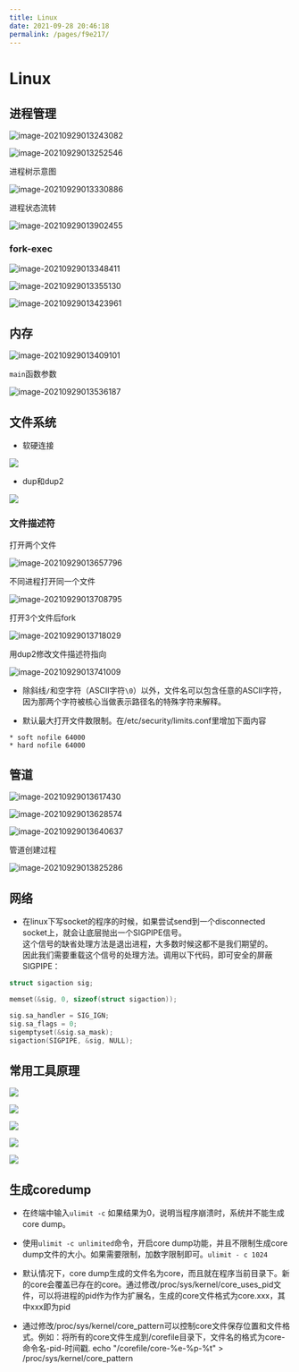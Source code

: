 ```yaml
---
title: Linux
date: 2021-09-28 20:46:18
permalink: /pages/f9e217/
---
```


# Linux

## 进程管理

![image-20210929013243082](/img/os/image-20210929013243082.png)

![image-20210929013252546](/img/os/image-20210929013252546.png)

进程树示意图

![image-20210929013330886](/img/os/image-20210929013330886.png)

进程状态流转

![image-20210929013902455](/img/os/image-20210929013902455.png)

### fork-exec

![image-20210929013348411](/img/os/image-20210929013348411.png)

![image-20210929013355130](/img/os/image-20210929013355130.png)

![image-20210929013423961](/img/os/image-20210929013423961.png)

## 内存

![image-20210929013409101](/img/os/image-20210929013409101.png)

`main`函数参数

![image-20210929013536187](/img/os/image-20210929013536187.png)

## 文件系统

* 软硬连接

![](/img/os/hard_link_soft_link.jpg)

* dup和dup2

![](/img/os/fs.dup.png)

### 文件描述符

打开两个文件

![image-20210929013657796](/img/os/image-20210929013657796.png)

不同进程打开同一个文件

![image-20210929013708795](/img/os/image-20210929013708795.png)

打开3个文件后fork

![image-20210929013718029](/img/os/image-20210929013718029.png)

用dup2修改文件描述符指向

![image-20210929013741009](/img/os/image-20210929013741009.png)

* 除斜线`/`和空字符（ASCII字符`\0`）以外，文件名可以包含任意的ASCII字符，因为那两个字符被核心当做表示路径名的特殊字符来解释。

* 默认最大打开文件数限制。在/etc/security/limits.conf里增加下面内容
```
* soft nofile 64000
* hard nofile 64000
```

## 管道

![image-20210929013617430](/img/os/image-20210929013617430.png)

![image-20210929013628574](/img/os/image-20210929013628574.png)

![image-20210929013640637](/img/os/image-20210929013640637.png)

管道创建过程

![image-20210929013825286](/img/os/image-20210929013825286.png)



## 网络

* 在linux下写socket的程序的时候，如果尝试send到一个disconnected socket上，就会让底层抛出一个SIGPIPE信号。<br>
  这个信号的缺省处理方法是退出进程，大多数时候这都不是我们期望的。<br>
  因此我们需要重载这个信号的处理方法。调用以下代码，即可安全的屏蔽SIGPIPE：
```c
struct sigaction sig;

memset(&sig, 0, sizeof(struct sigaction));

sig.sa_handler = SIG_IGN;
sig.sa_flags = 0;
sigemptyset(&sig.sa_mask);
sigaction(SIGPIPE, &sig, NULL);
```

## 常用工具原理

![](/img/os/linux_tools.png)

![](/img/os/linux_observability_tools.png)

![](/img/os/linux_observability_sar.png)

![](/img/os/linux_benchmarking_tools.png)

![](/img/os/linux_tuning_tools.png)

## 生成coredump

- 在终端中输入`ulimit -c` 如果结果为0，说明当程序崩溃时，系统并不能生成core dump。

- 使用`ulimit -c unlimited`命令，开启core dump功能，并且不限制生成core dump文件的大小。如果需要限制，加数字限制即可。`ulimit - c 1024`

- 默认情况下，core dump生成的文件名为core，而且就在程序当前目录下。新的core会覆盖已存在的core。通过修改/proc/sys/kernel/core_uses_pid文件，可以将进程的pid作为作为扩展名，生成的core文件格式为core.xxx，其中xxx即为pid

- 通过修改/proc/sys/kernel/core_pattern可以控制core文件保存位置和文件格式。例如：将所有的core文件生成到/corefile目录下，文件名的格式为core-命令名-pid-时间戳. echo "/corefile/core-%e-%p-%t" > /proc/sys/kernel/core_pattern
